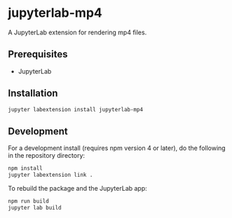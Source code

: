 # jupyterlab-mp4

A JupyterLab extension for rendering mp4 files.

## Prerequisites

* JupyterLab

## Installation

```bash
jupyter labextension install jupyterlab-mp4
```

## Development

For a development install (requires npm version 4 or later), do the following in the repository directory:

```bash
npm install
jupyter labextension link .
```

To rebuild the package and the JupyterLab app:

```bash
npm run build
jupyter lab build
```

